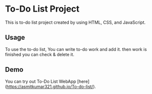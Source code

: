 # To-Do List Project

This is to-do list project created by using HTML, CSS, and JavaScript.

## Usage

To use the to-do list, You can write to-do work and add it. then work is finished you can check & delete it.

## Demo

You can try out To-Do List WebApp [here]
(https://asmitkumar321.github.io/To-do-list/).
